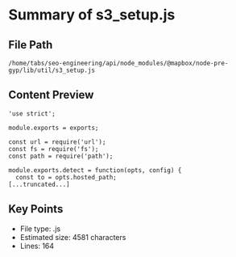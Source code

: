 # Summary of s3_setup.js
  
## File Path
`/home/tabs/seo-engineering/api/node_modules/@mapbox/node-pre-gyp/lib/util/s3_setup.js`

## Content Preview
```
'use strict';

module.exports = exports;

const url = require('url');
const fs = require('fs');
const path = require('path');

module.exports.detect = function(opts, config) {
  const to = opts.hosted_path;
[...truncated...]
```

## Key Points
- File type: .js
- Estimated size: 4581 characters
- Lines: 164
